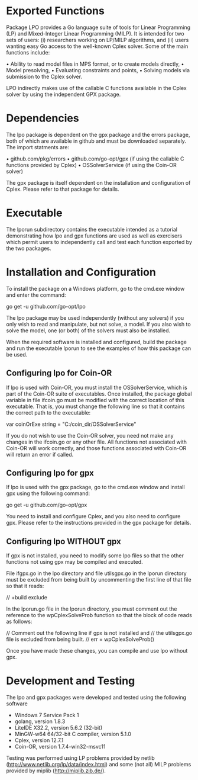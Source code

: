 # Exported Functions

Package LPO provides a Go language suite of tools for Linear Programming (LP) and Mixed-Integer Linear Programming (MILP). It is intended for two sets of users: (i) researchers working on LP/MILP algorithms, and (ii) users wanting easy Go access to the well-known Cplex solver. Some of the main functions include:

•	Ability to read model files in MPS format, or to create models directly,
•	Model presolving,
•	Evaluating constraints and points,
•	Solving models via submission to the Cplex solver.

LPO indirectly makes use of the callable C functions available in the Cplex solver by using the independent GPX package.

# Dependencies

The lpo package is dependent on the gpx package and the errors package, both of which are available in github and must be
downloaded separately. The import statments are:

•	github.com/pkg/errors
•	github.com/go-opt/gpx (if using the callable C functions provided by Cplex)
•	OSSolverService (if using the Coin-OR solver)

The gpx package is itself dependent on the installation and configuration of Cplex. Please refer to that package for details.

# Executable

The lporun subdirectory contains the executable intended as a tutorial demonstrating how lpo and gpx functions are used as well
as exercisers which permit users to independently call and test each function exported by the two packages.

# Installation and Configuration

To install the package on a Windows platform, go to the cmd.exe window and enter the command:

  go get -u github.com/go-opt/lpo

The lpo package may be used independently (without any solvers) if you only wish to read and manipulate, but not solve, a model. If you also wish to solve the model, one (or both) of the solvers must also be installed.

When the required software is installed and configured, build the package and run the executable lporun to 
see the examples of how this package can be used.

## Configuring lpo for Coin-OR

If lpo is used with Coin-OR, you must install the OSSolverService, which is part of the Coin-OR suite of executables. 
Once installed, the package global variable in file ifcoin.go must be modified with the correct location of this 
executable. That is, you must change the following line so that it contains the correct path to the executable:

  var coinOrExe string = "C:/coin_dir/OSSolverService"

If you do not wish to use the Coin-OR solver, you need not make any changes in the ifcoin.go or any other file. 
All functions not associated with Coin-OR will work correctly, and those functions associated with Coin-OR will return 
an error if called.

## Configuring lpo for gpx 

If lpo is used with the gpx package, go to the cmd.exe window and install gpx using the following command:

  go get -u github.com/go-opt/gpx

You need to install and configure Cplex, and you also need to configure gpx. Please refer to the instructions
provided in the gpx package for details.

## Configuring lpo WITHOUT gpx

If gpx is not installed, you need to modify some lpo files so that the other functions not using gpx may be compiled and
executed.

File ifgpx.go in the lpo directory and file utilsgpx.go in the lporun directory must be excluded from being built 
by uncommenting the first line of that file so that it reads:

  // +build exclude

In the lporun.go file in the lporun directory, you must comment out the reference to the wpCplexSolveProb function
so that the block of code reads as follows:

  // Comment out the following line if gpx is not installed and
  // the utilsgpx.go file is excluded from being built.
  // err = wpCplexSolveProb()

Once you have made these changes, you can compile and use lpo without gpx.

# Development and Testing

The lpo and gpx packages were developed and tested using the following software

* Windows 7 Service Pack 1
* golang, version 1.8.3
* LiteIDE X32.2, version 5.6.2 (32-bit)
* MinGW-w64 64/32-bit C compiler, version 5.1.0
* Cplex, version 12.7.1
* Coin-OR, version 1.7.4-win32-msvc11

Testing was performed using LP problems provided by netlib (http://www.netlib.org/lp/data/index.html) and some (not all)
MILP problems provided by miplib (http://miplib.zib.de/).
